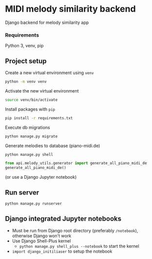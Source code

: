 # MIDI melody similarity backend
Django backend for melody similarity app

### Requirements
Python 3, venv, pip

## Project setup

Create a new virtual environment using `venv`

```sh
python -m venv venv
```

Activate the new virtual environment

```sh
source venv/bin/activate
```

Install packages with `pip`

```sh
pip install -r requirements.txt
```

Execute db migrations

```sh
python manage.py migrate
```

Generate melodies to database (piano-midi.de)
```sh
python manage.py shell
```
```python
from api.melody_utils.generator import generate_all_piano_midi_de
generate_all_piano_midi_de()
```
(or use a Django Jupyter notebook)

## Run server
```sh
python manage.py runserver
```

## Django integrated Jupyter notebooks

* Must be run from Django root directory (preferably `/notebook`), otherwise Django won't work
* Use Django Shell-Plus kernel
  * `python manage.py shell_plus --notebook` to start the kernel
* `import django_initiliaser` to setup the notebook

